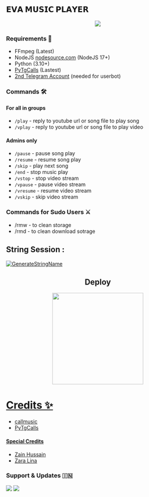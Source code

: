 <h2 align="centre">𝗘𝗩𝗔 𝗠𝗨𝗦𝗜𝗖 𝗣𝗟𝗔𝗬𝗘𝗥</h2>

<p align="center">
  <img src="https://te.legra.ph/file/ec4402a5091250628534b.jpg">
</p>

<h3>Requirements 📝</h3>

- FFmpeg (Latest)
- NodeJS [nodesource.com](https://nodesource.com/) (NodeJS 17+)
- Python (3.10+)
- [PyTgCalls](https://github.com/pytgcalls/pytgcalls) (Lastest)
- [2nd Telegram Account](https://telegram.org/blog/themes-accounts#multiple-accounts) (needed for userbot)

### Commands 🛠
#### For all in groups
- `/play` - reply to youtube url or song file to play song
- `/vplay` - reply to youtube url or song file to play video
#### Admins only
- `/pause` - pause song play
- `/resume` - resume song play
- `/skip` - play next song
- `/end` - stop music play
- `/vstop` - stop video stream
- `/vpause` - pause video stream
- `/vresume` - resume video stream
- `/vskip` - skip video stream

### Commands for Sudo Users ⚔️
- /rmw - to clean storage
- /rmd - to clean download sotrage

## String Session :
[![GenerateStringName](https://img.shields.io/badge/repl.it-generateStringName-white)](https://t.me/Decode_String_bot)


<h2 align="center">
   Deploy
</h2>

<p align="center">
<a href="https://dashboard.heroku.com/new?template=https://github.com/The-Death-Soul/Evawonmusic"><img src="https://img.shields.io/badge/Deploy%20To%20Heroku-blueviolet?style=for-the-badge&logo=heroku" width="250""/</a>  

# Credits ✨
- callmusic 
- PyTgCalls

#### Special Credits
- [Zain Hussain](https://t.me/The_Death_Soul)
- [Zara Lina](https://t.me/The_Alive_Soul)

### Support & Updates 🇮🇳
<a href="https://t.me/ZaraSupport"><img src="https://img.shields.io/badge/Join-Group%20Support-red.svg?style=for-the-badge&logo=Telegram"></a> <a href="https://t.me/Love_Dear_Comrades"><img src="https://img.shields.io/badge/Join-Updates%20Channel-white.svg?style=for-the-badge&logo=Telegram"></a>
